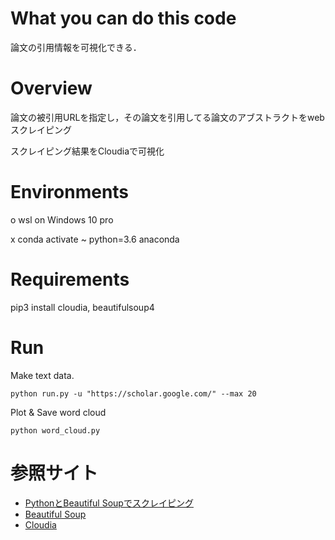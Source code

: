 # What you can do this code
論文の引用情報を可視化できる．

# Overview
論文の被引用URLを指定し，その論文を引用してる論文のアブストラクトをwebスクレイピング

スクレイピング結果をCloudiaで可視化

# Environments
o wsl on Windows 10 pro

x conda activate ~ python=3.6 anaconda

# Requirements
pip3 install cloudia, beautifulsoup4

# Run
Make text data.
```
python run.py -u "https://scholar.google.com/" --max 20
```
Plot & Save word cloud
```
python word_cloud.py
```



# 参照サイト
* [PythonとBeautiful Soupでスクレイピング](https://qiita.com/itkr/items/513318a9b5b92bd56185)
* [Beautiful Soup](http://kondou.com/BS4/#tag-obj)
* [Cloudia](https://github.com/vaaaaanquish/cloudia)
